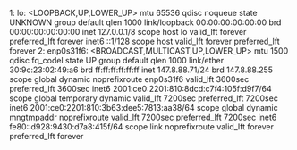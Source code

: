 1: lo: <LOOPBACK,UP,LOWER_UP> mtu 65536 qdisc noqueue state UNKNOWN group default qlen 1000 link/loopback 00:00:00:00:00:00 brd 00:00:00:00:00:00 inet 127.0.0.1/8 scope host lo valid_lft forever preferred_lft forever inet6 ::1/128 scope host valid_lft forever preferred_lft forever 2: enp0s31f6: <BROADCAST,MULTICAST,UP,LOWER_UP> mtu 1500 qdisc fq_codel state UP group default qlen 1000 link/ether 30:9c:23:02:49:a6 brd ff:ff:ff:ff:ff:ff inet 147.8.88.71/24 brd 147.8.88.255 scope global dynamic noprefixroute enp0s31f6 valid_lft 3600sec preferred_lft 3600sec inet6 2001:ce0:2201:810:8dcd:c7f4:105f:d9f7/64 scope global temporary dynamic valid_lft 7200sec preferred_lft 7200sec inet6 2001:ce0:2201:810:3b63:dee5:7813:aa38/64 scope global dynamic mngtmpaddr noprefixroute valid_lft 7200sec preferred_lft 7200sec inet6 fe80::d928:9430:d7a8:415f/64 scope link noprefixroute valid_lft forever preferred_lft forever
